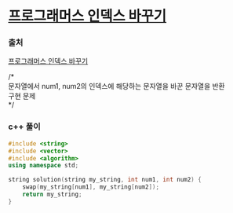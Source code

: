 # [프로그래머스 인덱스 바꾸기](https://school.programmers.co.kr/learn/courses/30/lessons/120895)

### 출처
[프로그래머스 인덱스 바꾸기](https://school.programmers.co.kr/learn/courses/30/lessons/120895)

/\*  
	문자열에서 num1, num2의 인덱스에 해당하는 문자열을 바꾼 문자열을 반환  	
	구현 문제  
\*/

### c++ 풀이
```c++
#include <string>
#include <vector>
#include <algorithm>
using namespace std;

string solution(string my_string, int num1, int num2) {    
    swap(my_string[num1], my_string[num2]);
    return my_string;
}
```